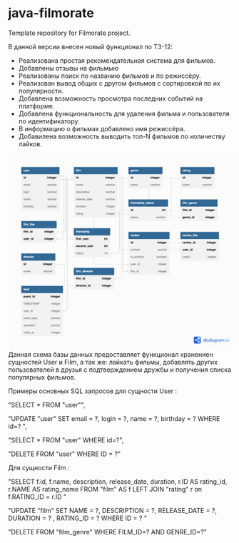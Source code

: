 # java-filmorate
Template repository for Filmorate project.

В данной версии внесен новый функционал по ТЗ-12:
- Реализована простая рекомендательная система для фильмов.
- Добавлены отзывы на фильмыю
- Реализованы поиск по названию фильмов и по режиссёру.
- Реализован вывод общих с другом фильмов с сортировкой по их популярности.
- Добавлена возможность просмотра последних событий на платформе.
- Добавлена функциональность для удаления фильма и пользователя по идентификатору.
- В информацию о фильмах добавлено имя режиссёра.
- Добавилена возможность выводить топ-N фильмов по количеству лайков.


![This is an image](schema.png)
 Данная схема базы данных предоставляет функционал хранениен сущностей User и Film,
а так же: лайкать фильмы, добавлять других пользователей в друзья с подтверждением дружбы
и получения списка популярных фильмов.

Примеры основных SQL запросов для сущности User : 

"SELECT * FROM "user"",

"UPDATE "user" SET email = ?, login = ?, name = ?, birthday = ? WHERE id=? ",

"SELECT * FROM "user" WHERE id=?",

"DELETE FROM "user" WHERE ID = ?"


Для сущности Film : 

"SELECT f.id, f.name, description, release_date, duration, r.ID AS rating_id, r.NAME AS rating_name 
FROM "film" AS f 
LEFT JOIN "rating" r on f.RATING_ID = r.ID "

"UPDATE "film" SET NAME = ?, DESCRIPTION = ?, RELEASE_DATE = ?, DURATION = ? , RATING_ID = ? WHERE ID = ? "

"DELETE FROM "film_genre" WHERE FILM_ID=? AND GENRE_ID=?"